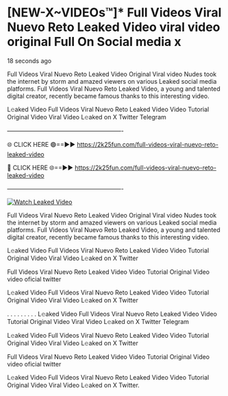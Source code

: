 # [NEW-X~VIDEOs™]* Full Videos Viral Nuevo Reto Leaked Video viral video original Full On Social media x

18 seconds ago

Full Videos Viral Nuevo Reto Leaked Video Original Viral video Nudes took the internet by storm and amazed viewers on various Leaked social media platforms. Full Videos Viral Nuevo Reto Leaked Video, a young and talented digital creator, recently became famous thanks to this interesting video.

L𝚎aked Video Full Videos Viral Nuevo Reto Leaked Video Video Tutorial Original Video Viral Video L𝚎aked on X Twitter Telegram

———————————————————-

🌐 CLICK HERE 🟢==►► https://2k25fun.com/full-videos-viral-nuevo-reto-leaked-video

🔴 CLICK HERE 🌐==►► https://2k25fun.com/full-videos-viral-nuevo-reto-leaked-video

———————————————————-

[![Watch Leaked Video](https://miro.medium.com/v2/resize:fit:828/format:webp/1*cilzJN44JGOrTw9NJCrNHA.gif "Watch Leaked Video")](https://2k25fun.com/full-videos-viral-nuevo-reto-leaked-video)

Full Videos Viral Nuevo Reto Leaked Video Original Viral video Nudes took the internet by storm and amazed viewers on various Leaked social media platforms. Full Videos Viral Nuevo Reto Leaked Video, a young and talented digital creator, recently became famous thanks to this interesting video.

L𝚎aked Video Full Videos Viral Nuevo Reto Leaked Video Video Tutorial Original Video Viral Video L𝚎aked on X Twitter

Full Videos Viral Nuevo Reto Leaked Video Video Tutorial Original Video video oficial twitter

L𝚎aked Video Full Videos Viral Nuevo Reto Leaked Video Video Tutorial Original Video Viral Video L𝚎aked on X Twitter

. . . . . . . . . L𝚎aked Video Full Videos Viral Nuevo Reto Leaked Video Video Tutorial Original Video Viral Video L𝚎aked on X Twitter Telegram

L𝚎aked Video Full Videos Viral Nuevo Reto Leaked Video Video Tutorial Original Video Viral Video L𝚎aked on X Twitter

Full Videos Viral Nuevo Reto Leaked Video Video Tutorial Original Video video oficial twitter

L𝚎aked Video Full Videos Viral Nuevo Reto Leaked Video Video Tutorial Original Video Viral Video L𝚎aked on X Twitter.